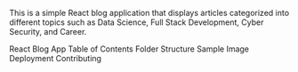 <!-- React Blog App -->

This is a simple React blog application that displays articles categorized into different topics such as Data Science, Full Stack Development, Cyber Security, and Career.

<!-- Table of Contents -->

React Blog App
Table of Contents
Folder Structure
Sample Image
Deployment
Contributing

